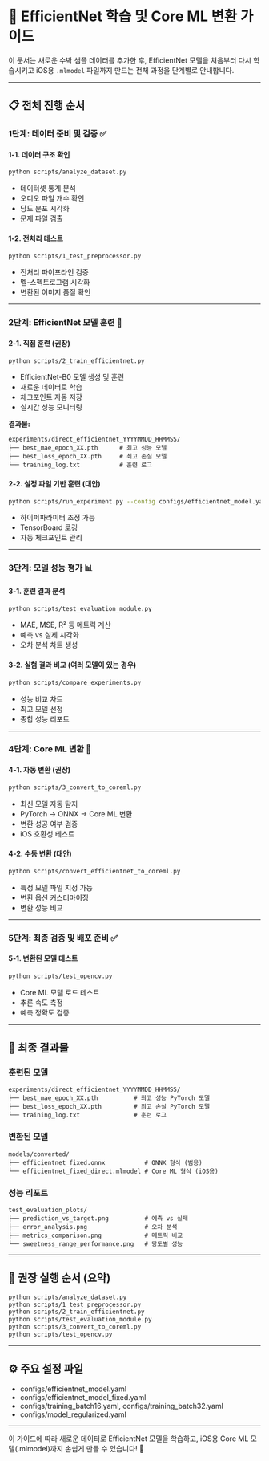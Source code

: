 # 🍉 EfficientNet 학습 및 Core ML 변환 가이드

이 문서는 새로운 수박 샘플 데이터를 추가한 후, EfficientNet 모델을 처음부터 다시 학습시키고 iOS용 `.mlmodel` 파일까지 만드는 전체 과정을 단계별로 안내합니다.

---

## 📋 전체 진행 순서

### 1단계: 데이터 준비 및 검증 ✅

#### 1-1. 데이터 구조 확인
```bash
python scripts/analyze_dataset.py
```
- 데이터셋 통계 분석
- 오디오 파일 개수 확인
- 당도 분포 시각화
- 문제 파일 검출

#### 1-2. 전처리 테스트
```bash
python scripts/1_test_preprocessor.py
```
- 전처리 파이프라인 검증
- 멜-스펙트로그램 시각화
- 변환된 이미지 품질 확인

---

### 2단계: EfficientNet 모델 훈련 🚀

#### 2-1. 직접 훈련 (권장)
```bash
python scripts/2_train_efficientnet.py
```
- EfficientNet-B0 모델 생성 및 훈련
- 새로운 데이터로 학습
- 체크포인트 자동 저장
- 실시간 성능 모니터링

**결과물:**
```
experiments/direct_efficientnet_YYYYMMDD_HHMMSS/
├── best_mae_epoch_XX.pth      # 최고 성능 모델
├── best_loss_epoch_XX.pth     # 최고 손실 모델
└── training_log.txt           # 훈련 로그
```

#### 2-2. 설정 파일 기반 훈련 (대안)
```bash
python scripts/run_experiment.py --config configs/efficientnet_model.yaml
```
- 하이퍼파라미터 조정 가능
- TensorBoard 로깅
- 자동 체크포인트 관리

---

### 3단계: 모델 성능 평가 📊

#### 3-1. 훈련 결과 분석
```bash
python scripts/test_evaluation_module.py
```
- MAE, MSE, R² 등 메트릭 계산
- 예측 vs 실제 시각화
- 오차 분석 차트 생성

#### 3-2. 실험 결과 비교 (여러 모델이 있는 경우)
```bash
python scripts/compare_experiments.py
```
- 성능 비교 차트
- 최고 모델 선정
- 종합 성능 리포트

---

### 4단계: Core ML 변환 📱

#### 4-1. 자동 변환 (권장)
```bash
python scripts/3_convert_to_coreml.py
```
- 최신 모델 자동 탐지
- PyTorch → ONNX → Core ML 변환
- 변환 성공 여부 검증
- iOS 호환성 테스트

#### 4-2. 수동 변환 (대안)
```bash
python scripts/convert_efficientnet_to_coreml.py
```
- 특정 모델 파일 지정 가능
- 변환 옵션 커스터마이징
- 변환 성능 비교

---

### 5단계: 최종 검증 및 배포 준비 ✅

#### 5-1. 변환된 모델 테스트
```bash
python scripts/test_opencv.py
```
- Core ML 모델 로드 테스트
- 추론 속도 측정
- 예측 정확도 검증

---

## 🏁 최종 결과물

### 훈련된 모델
```
experiments/direct_efficientnet_YYYYMMDD_HHMMSS/
├── best_mae_epoch_XX.pth          # 최고 성능 PyTorch 모델
├── best_loss_epoch_XX.pth         # 최고 손실 PyTorch 모델
└── training_log.txt               # 훈련 로그
```

### 변환된 모델
```
models/converted/
├── efficientnet_fixed.onnx           # ONNX 형식 (범용)
└── efficientnet_fixed_direct.mlmodel # Core ML 형식 (iOS용)
```

### 성능 리포트
```
test_evaluation_plots/
├── prediction_vs_target.png          # 예측 vs 실제
├── error_analysis.png                # 오차 분석
├── metrics_comparison.png            # 메트릭 비교
└── sweetness_range_performance.png   # 당도별 성능
```

---

## 🎯 권장 실행 순서 (요약)

```bash
python scripts/analyze_dataset.py
python scripts/1_test_preprocessor.py
python scripts/2_train_efficientnet.py
python scripts/test_evaluation_module.py
python scripts/3_convert_to_coreml.py
python scripts/test_opencv.py
```

---

## ⚙️ 주요 설정 파일
- configs/efficientnet_model.yaml
- configs/efficientnet_model_fixed.yaml
- configs/training_batch16.yaml, configs/training_batch32.yaml
- configs/model_regularized.yaml

---

이 가이드에 따라 새로운 데이터로 EfficientNet 모델을 학습하고, iOS용 Core ML 모델(.mlmodel)까지 손쉽게 만들 수 있습니다! 🚀 